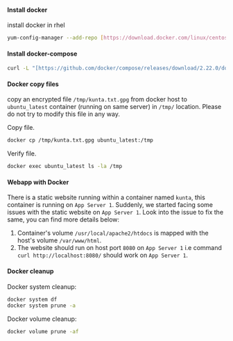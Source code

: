#### Install docker
install docker in rhel
```sh
yum-config-manager --add-repo [https://download.docker.com/linux/centos/docker-ce.repo](https://download.docker.com/linux/centos/docker-ce.repo)
```


#### Install docker-compose
```sh
curl -L "[https://github.com/docker/compose/releases/download/2.22.0/docker-compose-$(uname-s)-$(uname-m](https://github.com/docker/compose/releases/download/2.22.0/docker-compose-$(uname-s)-$(uname-m))" -o /usr/local/bin/docker-compose
```



#### Docker copy files
copy an encrypted file `/tmp/kunta.txt.gpg` from docker host to `ubuntu_latest` container (running on same server) in `/tmp/` location. Please do not try to modify this file in any way.

Copy file.
```sh
docker cp /tmp/kunta.txt.gpg ubuntu_latest:/tmp
```

Verify file.
```sh
docker exec ubuntu_latest ls -la /tmp
```


#### Webapp with Docker
There is a static website running within a container named `kunta`, this container is running on `App Server 1`. Suddenly, we started facing some issues with the static website on `App Server 1`. Look into the issue to fix the same, you can find more details below:  
1. Container's volume `/usr/local/apache2/htdocs` is mapped with the host's volume `/var/www/html`.  
2. The website should run on host port `8080` on `App Server 1` i.e command `curl http://localhost:8080/` should work on `App Server 1`.



#### Docker cleanup  
Docker system cleanup:
```sh
docker system df
docker system prune -a
```

Docker volume cleanup:
```sh
docker volume prune -af
```

